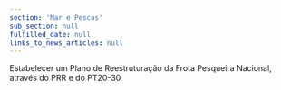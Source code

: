 ```yaml
---
section: 'Mar e Pescas'
sub_section: null
fulfilled_date: null
links_to_news_articles: null
---
```


Estabelecer um Plano de Reestruturação da Frota Pesqueira Nacional, através do PRR e do PT20-30